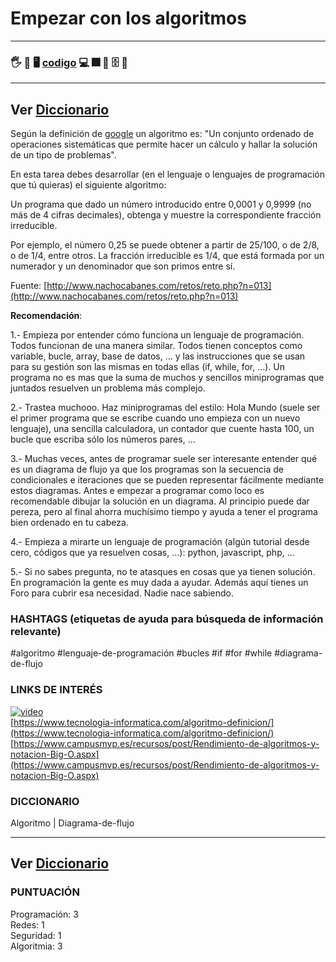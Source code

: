 # Empezar con los algoritmos

---
### 🖐️ 👷 🖥️ [codigo](./) 💻 🎆 📁 🗄️ 📂
---
Ver [Diccionario](../diccionario/README.md)
---


Según la definición de [google](https://www.google.com/search?q=que+es+un+algoritmo&oq=que+es+un+algoritmo&aqs=chrome..69i57j0l7.5780j1j4&sourceid=chrome&ie=UTF-8) un algoritmo es: "Un conjunto ordenado de operaciones sistemáticas que permite hacer un cálculo y hallar la solución de un tipo de problemas".

En esta tarea debes desarrollar (en el lenguaje o lenguajes de programación que tú quieras) el siguiente algoritmo:

Un programa que dado un número introducido entre 0,0001 y 0,9999 (no más de 4 cifras decimales), obtenga y muestre la correspondiente fracción irreducible.

Por ejemplo, el número 0,25 se puede obtener a partir de 25/100, o de 2/8, o de 1/4, entre otros. La fracción irreducible es 1/4, que está formada por un numerador y un denominador que son primos entre sí.

Fuente: [http://www.nachocabanes.com/retos/reto.php?n=013](http://www.nachocabanes.com/retos/reto.php?n=013)

**Recomendación**:

1.- Empieza por entender cómo funciona un lenguaje de programación. Todos funcionan de una manera similar. Todos tienen conceptos como variable, bucle, array, base de datos, ... y las instrucciones que se usan para su gestión son las mismas en todas ellas (if, while, for, ...). Un programa no es mas que la suma de muchos y sencillos miniprogramas que juntados resuelven un problema más complejo.  

2.- Trastea muchooo. Haz miniprogramas del estilo: Hola Mundo (suele ser el primer programa que se escribe cuando uno empieza con un nuevo lenguaje), una sencilla calculadora, un contador que cuente hasta 100, un bucle que escriba sólo los números pares, ...  

3.- Muchas veces, antes de programar suele ser interesante entender qué es un diagrama de flujo ya que los programas son la secuencia de condicionales e iteraciones que se pueden representar fácilmente mediante estos diagramas. Antes e empezar a programar como loco es recomendable dibujar la solución en un diagrama. Al principio puede dar pereza, pero al final ahorra muchísimo tiempo y ayuda a tener el programa bien ordenado en tu cabeza.  

4.- Empieza a mirarte un lenguaje de programación (algún tutorial desde cero, códigos que ya resuelven cosas, ...): python, javascript, php, ...  

5.- Si no sabes pregunta, no te atasques en cosas que ya tienen solución. En programación la gente es muy dada a ayudar. Además aquí tienes un Foro para cubrir esa necesidad. Nadie nace sabiendo.  

### HASHTAGS  (etiquetas de ayuda para búsqueda de información relevante)

#algoritmo #lenguaje-de-programación #bucles #if #for #while #diagrama-de-flujo

### LINKS DE INTERÉS

[![video](https://res.cloudinary.com/marcomontalbano/image/upload/v1625818543/video_to_markdown/images/youtube--U3CGMyjzlvM-c05b58ac6eb4c4700831b2b3070cd403.jpg)](https://www.youtube.com/watch?v=U3CGMyjzlvM "video")  
[https://www.tecnologia-informatica.com/algoritmo-definicion/](https://www.tecnologia-informatica.com/algoritmo-definicion/)  
[https://www.campusmvp.es/recursos/post/Rendimiento-de-algoritmos-y-notacion-Big-O.aspx](https://www.campusmvp.es/recursos/post/Rendimiento-de-algoritmos-y-notacion-Big-O.aspx)


### DICCIONARIO

Algoritmo | Diagrama-de-flujo

---
Ver [Diccionario](../diccionario/README.md)
---

### PUNTUACIÓN

Programación: 3  
Redes: 1  
Seguridad: 1  
Algoritmia: 3  